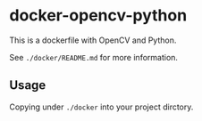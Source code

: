 # docker-opencv-python
This is a dockerfile with OpenCV and Python.

See `./docker/README.md` for more information.

## Usage
Copying under `./docker` into your project dirctory.

